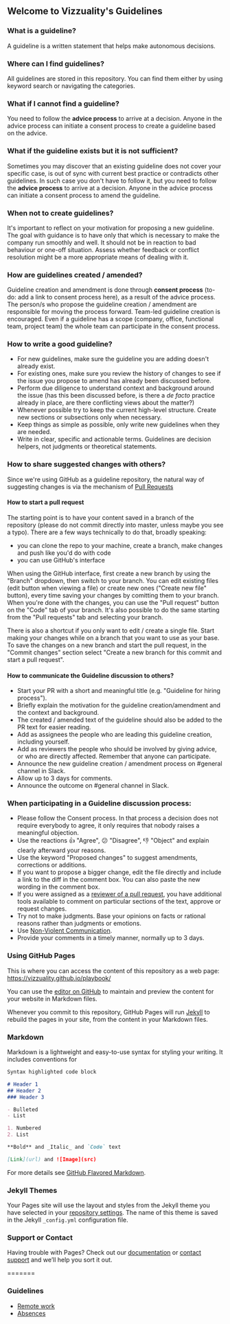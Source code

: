 ## Welcome to Vizzuality's Guidelines

### What is a guideline?

A guideline is a written statement that helps make autonomous decisions.

### Where can I find guidelines?

All guidelines are stored in this repository. You can find them either by using keyword search or navigating the categories.

### What if I cannot find a guideline?

You need to follow the **advice process** to arrive at a decision. Anyone in the advice process can initiate a consent process to create a guideline based on the advice.

### What if the guideline exists but it is not sufficient?

Sometimes you may discover that an existing guideline does not cover your specific case, is out of sync with current best practice or contradicts other guidelines. In such case you don't have to follow it, but you need to follow the **advice process** to arrive at a decision. Anyone in the advice process can initiate a consent process to amend the guideline.

### When not to create guidelines?

It's important to reflect on your motivation for proposing a new guideline. The goal with guidance is to have only that which is necessary to make the company run smoothly and well. It should not be in reaction to bad behaviour or one-off situation. Assess whether feedback or conflict resolution might be a more appropriate means of dealing with it.

### How are guidelines created / amended?

Guideline creation and amendment is done through **consent process** (to-do: add a link to consent process here), as a result of the advice process. The person/s who propose the guideline creation / amendment are responsible for moving the process forward. Team-led guideline creation is encouraged. Even if a guideline has a scope (company, office, functional team, project team) the whole team can participate in the consent process.

### How to write a good guideline?

- For new guidelines, make sure the guideline you are adding doesn't already exist.
- For existing ones, make sure you review the history of changes to see if the issue you propose to amend has already been discussed before.
- Perform due diligence to understand context and background around the issue (has this been discussed before, is there a *de facto* practice already in place, are there conflicting views about the matter?)
- Whenever possible try to keep the current high-level structure. Create new sections or subsections only when necessary.
- Keep things as simple as possible, only write new guidelines when they are needed.
- Write in clear, specific and actionable terms. Guidelines are decision helpers, not judgments or theoretical statements.

### How to share suggested changes with others?

Since we're using GitHub as a guideline repository, the natural way of suggesting changes is via the mechanism of [Pull Requests](https://help.github.com/articles/using-pull-requests)

#### How to start a pull request

The starting point is to have your content saved in a branch of the repository (please do not commit directly into master, unless maybe you see a typo). There are a few ways technically to do that, broadly speaking:
- you can clone the repo to your machine, create a branch, make changes and push like you'd do with code
- you can use GitHub's interface

When using the GitHub interface, first create a new branch by using the "Branch" dropdown, then switch to your branch. You can edit existing files (edit button when viewing a file) or create new ones ("Create new file" button), every time saving your changes by comitting them to your branch. When you're done with the changes, you can use the "Pull request" button on the "Code" tab of your branch. It's also possible to do the same starting from the "Pull requests" tab and selecting your branch.

There is also a shortcut if you only want to edit / create a single file. Start making your changes while on a branch that you want to use as your base. To save the changes on a new branch and start the pull request, in the "Commit changes" section select "Create a new branch for this commit and start a pull request".

#### How to communicate the Guideline discussion to others?

- Start your PR with a short and meaningful title (e.g. "Guideline for hiring process").
- Briefly explain the motivation for the guideline creation/amendment and the context and background.
- The created / amended text of the guideline should also be added to the PR text for easier reading.
- Add as assignees the people who are leading this guideline creation, including yourself.
- Add as reviewers the people who should be involved by giving advice, or who are directly affected. Remember that anyone can participate.
- Announce the new guideline creation / amendment process on #general channel in Slack.
- Allow up to 3 days for comments.
- Announce the outcome on #general channel in Slack.

### When participating in a Guideline discussion process:

- Please follow the Consent process. In that process a decision does not require everybody to agree, it only requires that nobody raises a meaningful objection.
- Use the reactions :+1: "Agree", :confused: "Disagree", :-1: "Object" and explain clearly afterward your reasons.
- Use the keyword "Proposed changes" to suggest amendments, corrections or additions.
- If you want to propose a bigger change, edit the file directly and include a link to the diff in the comment box. You can also paste the new wording in the comment box.
- If you were assigned as a [reviewer of a pull request](https://help.github.com/articles/about-pull-request-reviews/), you have additional tools available to comment on particular sections of the text, approve or request changes. 
- Try not to make judgments. Base your opinions on facts or rational reasons rather than judgments or emotions.
- Use [Non-Violent Communication](https://vizzuality.github.io/playbook/conflict-resolution/).
- Provide your comments in a timely manner, normally up to 3 days.

### Using GitHub Pages

This is where you can access the content of this repository as a web page: https://vizzuality.github.io/playbook/

You can use the [editor on GitHub](https://github.com/Vizzuality/playbook/edit/master/README.md) to maintain and preview the content for your website in Markdown files.

Whenever you commit to this repository, GitHub Pages will run [Jekyll](https://jekyllrb.com/) to rebuild the pages in your site, from the content in your Markdown files.

### Markdown

Markdown is a lightweight and easy-to-use syntax for styling your writing. It includes conventions for

```markdown
Syntax highlighted code block

# Header 1
## Header 2
### Header 3

- Bulleted
- List

1. Numbered
2. List

**Bold** and _Italic_ and `Code` text

[Link](url) and ![Image](src)
```

For more details see [GitHub Flavored Markdown](https://guides.github.com/features/mastering-markdown/).

### Jekyll Themes

Your Pages site will use the layout and styles from the Jekyll theme you have selected in your [repository settings](https://github.com/Vizzuality/playbook/settings). The name of this theme is saved in the Jekyll `_config.yml` configuration file.

### Support or Contact

Having trouble with Pages? Check out our [documentation](https://help.github.com/categories/github-pages-basics/) or [contact support](https://github.com/contact) and we’ll help you sort it out.

=======
### Guidelines

- [Remote work](guidelines/remote-work.md)
- [Absences](guidelines/absences.md)
